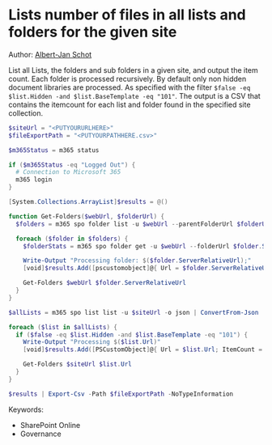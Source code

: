 # Lists number of files in all lists and folders for the given site

Author: [Albert-Jan Schot](https://www.cloudappie.nl/lists-file-count-cli-microsoft-365/)

List all Lists, the folders and sub folders in a given site, and output the item count. Each folder is processed recursively. By default only non hidden document libraries are processed. As specified with the filter `$false -eq $list.Hidden -and $list.BaseTemplate -eq "101"`. The output is a CSV that contains the itemcount for each list and folder found in the specified site collection.

```powershell tab="PowerShell"
$siteUrl = "<PUTYOURURLHERE>"
$fileExportPath = "<PUTYOURPATHHERE.csv>"

$m365Status = m365 status

if ($m365Status -eq "Logged Out") {
  # Connection to Microsoft 365
  m365 login
}

[System.Collections.ArrayList]$results = @()

function Get-Folders($webUrl, $folderUrl) {
  $folders = m365 spo folder list -u $webUrl --parentFolderUrl $folderUrl -o json | ConvertFrom-Json

  foreach ($folder in $folders) {
    $folderStats = m365 spo folder get -u $webUrl --folderUrl $folder.ServerRelativeUrl -o json | ConvertFrom-Json

    Write-Output "Processing folder: $($folder.ServerRelativeUrl);"
    [void]$results.Add([pscustomobject]@{ Url = $folder.ServerRelativeUrl; ItemCount = $folderStats.ItemCount; Type = "Folder"; })

    Get-Folders $webUrl $folder.ServerRelativeUrl
  }
}

$allLists = m365 spo list list -u $siteUrl -o json | ConvertFrom-Json

foreach ($list in $allLists) {
  if ($false -eq $list.Hidden -and $list.BaseTemplate -eq "101") {
    Write-Output "Processing $($list.Url)"
    [void]$results.Add([PSCustomObject]@{ Url = $list.Url; ItemCount = $list.ItemCount; Type = "List"; })

    Get-Folders $siteUrl $list.Url
  }
}

$results | Export-Csv -Path $fileExportPath -NoTypeInformation
```

Keywords:

- SharePoint Online
- Governance
